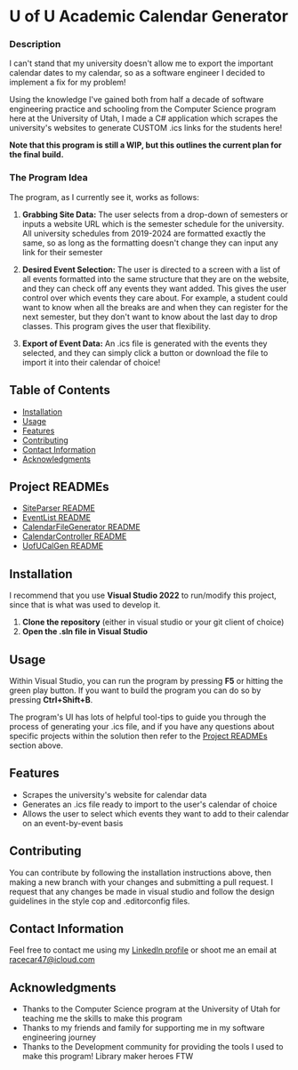 # U of U Academic Calendar Generator


### Description
I can't stand that my university doesn't allow me to export the important calendar
dates to my calendar, so as a software engineer I decided to implement a fix for my problem!

Using the knowledge I've gained both from half a decade of software engineering practice and schooling from the Computer Science program here at the University of Utah,
I made a C# application which scrapes the university's websites to generate CUSTOM .ics links for the students here!

**Note that this program is still a WIP, but this outlines the current plan for the final build.**

### The Program Idea

The program, as I currently see it, works as follows:

1. **Grabbing Site Data:** The user selects from a drop-down of semesters or inputs a website URL which is the semester schedule for the university.
All university schedules from 2019-2024 are formatted exactly the same, so as long as the formatting doesn't change they can input any link for their semester

2. **Desired Event Selection:** The user is directed to a screen with a list of all events formatted into the same structure that they are on the website, and they can check off any events they want added.
This gives the user control over which events they care about. For example, a student could want to know when all the breaks
are and when they can register for the next semester, but they don't want to know about the last day to drop classes. This program gives the user that flexibility.

3. **Export of Event Data:** An .ics file is generated with the events they selected, and they can simply click a button or download the file to import it into their calendar of choice!

## Table of Contents
- [Installation](#installation)
- [Usage](#usage)
- [Features](#features)
- [Contributing](#contributing)
- [Contact Information](#contact-information)
- [Acknowledgments](#acknowledgments)

## Project READMEs
- [SiteParser README](./SiteParser/README.md)
- [EventList README](./EventList/README.md)
- [CalendarFileGenerator README](./CalendarFileGenerator/README.md)
- [CalendarController README](./CalendarController/README.md)
- [UofUCalGen README](./UofUCalGen/README.md)


## Installation
I recommend that you use **Visual Studio 2022** to run/modify this project, since that is what was used to develop it.

1. **Clone the repository** (either in visual studio or your git client of choice)
2. **Open the .sln file in Visual Studio**

## Usage

Within Visual Studio, you can run the program by pressing **F5** 
or hitting the green play button. If you
want to build the program you can do so by pressing **Ctrl+Shift+B**.

The program's UI has lots of helpful tool-tips to guide you
through the process of generating your .ics file, and if you have
any questions about specific projects within the solution
then refer to the [Project READMEs](#project-readmes) section above.

## Features

- Scrapes the university's website for calendar data
- Generates an .ics file ready to import to the user's calendar of choice
- Allows the user to select which events they want to add to their calendar on an event-by-event basis

## Contributing

You can contribute by following the installation instructions above, then making a new branch
with your changes and submitting a pull request. I request that any changes be made in visual studio and follow
the design guidelines in the style cop and .editorconfig files.

## Contact Information

Feel free to contact me using my [LinkedIn profile](https://www.linkedin.com/in/eli-parker-a96338302/)
or shoot me an email at <racecar47@icloud.com>

## Acknowledgments

- Thanks to the Computer Science program at the University of Utah for teaching me the skills to make this program
- Thanks to my friends and family for supporting me in my software engineering journey
- Thanks to the Development community for providing the tools I used to make this program! Library maker heroes FTW
